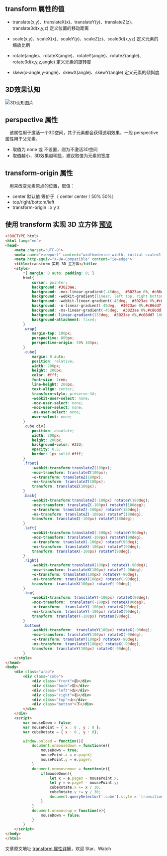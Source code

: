 ## transform 属性的值
- translate(x,y)、translateX(x)、translateY(y)、translateZ(z)、translate3d(x,y,z) 定义位置的移动距离

- scale(x,y)、scaleX(x)、scaleY(y)、scaleZ(z)、scale3d(x,yz) 定义元素的缩放比例

- rotate(angle)、rotateX(angle)、rotateY(angle)、rotateZ(angle)、rotate3d(x,y,z,angle) 定义元素的旋转度

- skew(x-angle,y-angle)、skewX(angle)、skewY(angle) 定义元素的倾斜度

## 3D效果认知
![3D认知图片](http://images.cnblogs.com/cnblogs_com/hvkcode/966655/o_weidu.png)

## perspective 属性

&ensp;&ensp;该属性用于激活一个3D空间，其子元素都会获得透明效果，一般 perspective 属性用于父元素。

- 取值为 none 或 不设置，则为不激活3D空间
- 取值越小，3D效果越明显，建议取值为元素的宽度

## transform-origin 属性

&ensp;&ensp;用来改变元素原点的位置，取值：

- center 默认值 等价于（ center center / 50% 50%）
- top/right/bottom/left
- transform-origin : x y z

## 使用 transform 实现 3D 立方体 [预览](https://htmlpreview.github.io/?https://github.com/SilenceHVK/Articles/blob/master/CSS/Transform/index.html)
```html
<!DOCTYPE html>
<html lang="en">
<head>
    <meta charset="UTF-8">
    <meta name="viewport" content="width=device-width, initial-scale=1.0">
    <meta http-equiv="X-UA-Compatible" content="ie=edge">
    <title>transform 实现 3D 立方体</title>
    <style>
        *{ margin: 0 auto; padding: 0; }
        html{
            cursor: pointer;
            background: #3023ae;
            background: -moz-linear-gradient(-45deg,  #3023ae 0%, #c86dd7 100%);
            background: -webkit-gradient(linear, left top, right bottom, color-stop(0%,#3023ae), color-stop(100%,#c86dd7));
            background: -webkit-linear-gradient(-45deg,  #3023ae 0%,#c86dd7 100%);
            background: -o-linear-gradient(-45deg,  #3023ae 0%,#c86dd7 100%);
            background: -ms-linear-gradient(-45deg,  #3023ae 0%,#c86dd7 100%);
            background: linear-gradient(135deg,  #3023ae 0%,#c86dd7 100%);
            background-attachment: fixed;
        }
        .wrap{
            margin-top: 100px;
            perspective: 800px;
            perspective-origin: 50% 100px;
        }
        .cube{
            margin: 0 auto;
            position: relative;
            width: 200px;
            height: 200px;
            color: #fff;
            font-size: 2rem;
            line-height: 200px;
            text-align: center;
            transform-style: preserve-3d;
            -webkit-user-select: none;
            -moz-user-select: none;
            -moz-user-select: none;
            -ms-user-select: none;
            user-select: none;
        }
        .cube div{
            position: absolute;
            width: 200px;
            height: 200px;
            background-color: #333;
            opacity: 0.5;
            border: 1px solid #fff;
        }
        .front{
            -webkit-transform:translateZ(100px);
            -moz-transform: translateZ(100px);
            -o-transform: translateZ(100px);
            -ms-transform: translateZ(100px);
            transform: translateZ(100px);
        }
        .back{
            -webkit-transform:translateZ(-100px) rotateY(180deg);
            -moz-transform: translateZ(-100px) rotateY(180deg);
            -o-transform: translateZ(-100px) rotateY(180deg);
            -ms-transform: translateZ(-100px) rotateY(180deg);
            transform: translateZ(-100px) rotateY(180deg);
        }
        .left{
            -webkit-transform:translateX(-100px) rotateY(90deg);
            -moz-transform: translateX(-100px) rotateY(90deg);
            -o-transform: translateX(-100px) rotateY(90deg);
            -ms-transform: translateX(-100px) rotateY(90deg);
            transform: translateX(-100px) rotateY(90deg);
        }
        .right{
            -webkit-transform:translateX(100px) rotateY(-90deg);
            -moz-transform: translateX(100px) rotateY(-90deg);
            -o-transform: translateX(100px) rotateY(-90deg);
            -ms-transform: translateX(100px) rotateY(-90deg);
            transform: translateX(100px) rotateY(-90deg);
        }
        .top{
            -webkit-transform: translateY(-100px) rotateX(90deg);
            -moz-transform:  translateY(-100px) rotateX(90deg);
            -o-transform:  translateY(-100px) rotateX(90deg);
            -ms-transform: translateY(-100px) rotateX(90deg);
            transform: translateY(-100px) rotateX(90deg);
        }
        .bottom{
            -webkit-transform:  translateY(100px) rotateX(-90deg);
            -moz-transform: translateY(100px) rotateX(-90deg);
            -o-transform: translateY(100px) rotateX(-90deg);
            -ms-transform: translateY(100px) rotateX(-90deg);
            transform: translateY(100px) rotateX(-90deg);
        }
    </style>
</head>
<body>
    <div class="wrap">
        <div class="cube">
            <div class="front">前</div>
            <div class="back">后</div>
            <div class="left">左</div>
            <div class="right">右</div>
            <div class="top">上</div>
            <div class="bottom">下</div>
        </div>
    </div>
    <script>
        var mouseDown = false;
        var mousePoint = { x : 0 , y : 0 };
        var cubeRotate = { x : 0 , y : 0};

        window.onload = function(){
            document.onmousedown = function(e){
                mouseDown = true;
                mousePoint.x = e.pageX;
                mousePoint.y = e.pageY;
            }
            document.onmousemove = function(e){
                if(mouseDown){
                    let x = e.pageX - mousePoint.x;
                    let y = e.pageY - mousePoint.y;
                    cubeRotate.x += x / 30;
                    cubeRotate.y += y / 30;
                    document.querySelector('.cube').style = `transition:linear;transform:rotateX(${cubeRotate.x}deg) rotateY(${cubeRotate.y}deg)`;
                }  
            }
            document.onmouseup = function(e){
                mouseDown = false;
            }
        }
    </script>
</body>
</html>
```

文章原文地址 [transform 属性详解](https://github.com/SilenceHVK/blog/issues/10)，欢迎 Star、Watch